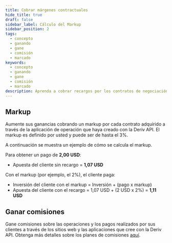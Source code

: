 ```yaml
---
title: Cobrar márgenes contractuales
hide_title: true
draft: false
sidebar_label: Cálculo del Markup
sidebar_position: 2
tags:
  - concepto
  - ganando
  - gane
  - comisión
  - marcado
keywords:
  - concepto
  - ganando
  - gane
  - comisión
  - marcado
description: Aprenda a cobrar recargos por los contratos de negociación adquiridos a través de su aplicación de negociación.
---
```


## Markup

Aumente sus ganancias cobrando un markup por cada contrato adquirido a través de la aplicación de operación que haya creado con la Deriv API. El markup es definido por usted y puede ser de hasta el 3%.

A continuación se muestra un ejemplo de cómo se calcula el markup.

Para obtener un pago de **2,00 USD**:

- Apuesta del cliente sin recargo = **1,07 USD**

Con el markup (por ejemplo, el 2%), el cliente paga:

- Inversión del cliente con el markup = Inversión + (pago x markup)
- Apuesta del cliente con el recargo = 1,07 USD + (2 USD x 2%) = **1,11 USD**

## Ganar comisiones

Gane comisiones sobre las operaciones y los pagos realizados por sus clientes a través de los sitios web y las aplicaciones que cree con la Deriv API. Obtenga más detalles sobre los planes de comisiones [aquí](https://www.deriv.com/partners/affiliate-ib).
